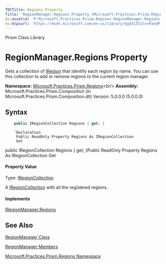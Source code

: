 ```yaml
---
TOCTitle: Regions Property
Title: 'RegionManager.Regions Property (Microsoft.Practices.Prism.Regions)'
ms:assetid: 'P:Microsoft.Practices.Prism.Regions.RegionManager.Regions'
ms:mtpsurl: 'https://msdn.microsoft.com/en-us/library/Gg431372(v=PandP.50)'
---
```


Prism Class Library

RegionManager.Regions Property
==================================

Gets a collection of [IRegion](https://msdn.microsoft.com/en-us/library/microsoft.practices.prism.regions.iregion(v=pandp.50)) that identify each region by name. You can use this collection to add or remove regions to the current region manager.

**Namespace:** [Microsoft.Practices.Prism.Regions](https://msdn.microsoft.com/en-us/library/microsoft.practices.prism.regions(v=pandp.50))<br/>
**Assembly:** Microsoft.Practices.Prism.Composition (in Microsoft.Practices.Prism.Composition.dll) Version: 5.0.0.0 (5.0.0.0)

Syntax
------

```C#
    public IRegionCollection Regions { get; }
```
```VB
    'Declaration
     Public ReadOnly Property Regions As IRegionCollection 
     Get
```
<span id="syntaxToggle"></span>public IRegionCollection Regions { get; }Public ReadOnly Property Regions As IRegionCollection Get
#### Property Value

Type: [IRegionCollection](https://msdn.microsoft.com/en-us/library/microsoft.practices.prism.regions.iregioncollection(v=pandp.50))

A [IRegionCollection](https://msdn.microsoft.com/en-us/library/microsoft.practices.prism.regions.iregioncollection(v=pandp.50)) with all the registered regions.
#### Implements

[IRegionManager.Regions](https://msdn.microsoft.com/en-us/library/microsoft.practices.prism.regions.iregionmanager.regions(v=pandp.50))

See Also
--------


[RegionManager Class](https://msdn.microsoft.com/en-us/library/microsoft.practices.prism.regions.regionmanager(v=pandp.50))

[RegionManager Members](https://msdn.microsoft.com/en-us/library/microsoft.practices.prism.regions.regionmanager_members(v=pandp.50))

[Microsoft.Practices.Prism.Regions Namespace](https://msdn.microsoft.com/en-us/library/microsoft.practices.prism.regions(v=pandp.50))
